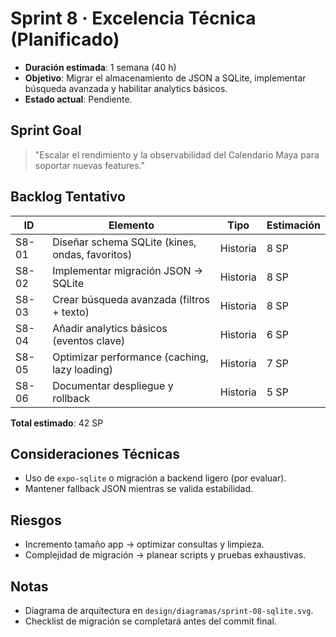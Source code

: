 # Sprint 8 · Excelencia Técnica (Planificado)

- **Duración estimada**: 1 semana (40 h)
- **Objetivo**: Migrar el almacenamiento de JSON a SQLite, implementar búsqueda avanzada y habilitar analytics básicos.
- **Estado actual**: Pendiente.

## Sprint Goal
> "Escalar el rendimiento y la observabilidad del Calendario Maya para soportar nuevas features."

## Backlog Tentativo
| ID | Elemento | Tipo | Estimación |
| --- | --- | --- | --- |
| S8-01 | Diseñar schema SQLite (kines, ondas, favoritos) | Historia | 8 SP |
| S8-02 | Implementar migración JSON → SQLite | Historia | 8 SP |
| S8-03 | Crear búsqueda avanzada (filtros + texto) | Historia | 8 SP |
| S8-04 | Añadir analytics básicos (eventos clave) | Historia | 6 SP |
| S8-05 | Optimizar performance (caching, lazy loading) | Historia | 7 SP |
| S8-06 | Documentar despliegue y rollback | Historia | 5 SP |

**Total estimado**: 42 SP

## Consideraciones Técnicas
- Uso de `expo-sqlite` o migración a backend ligero (por evaluar).
- Mantener fallback JSON mientras se valida estabilidad.

## Riesgos
- Incremento tamaño app → optimizar consultas y limpieza.
- Complejidad de migración → planear scripts y pruebas exhaustivas.

## Notas
- Diagrama de arquitectura en `design/diagramas/sprint-08-sqlite.svg`.
- Checklist de migración se completará antes del commit final.
